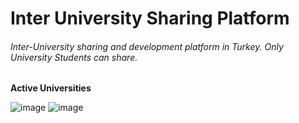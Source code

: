 # Inter University Sharing Platform
###### Inter-University sharing and development platform in Turkey. Only University Students can share.

**Active Universities**

![image](https://user-images.githubusercontent.com/48855246/54869495-40e46600-4daa-11e9-83a3-c43088b17194.png)
![image](https://user-images.githubusercontent.com/48855246/54869479-d7645780-4da9-11e9-9eba-b2542bbf5614.png)



